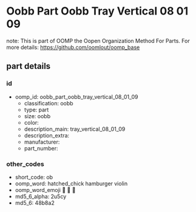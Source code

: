 # Oobb Part Oobb Tray Vertical 08 01 09  

note: This is part of OOMP the Oopen Organization Method For Parts. For more details: https://github.com/oomlout/oomp_base

##  part details





### id
* oomp_id: oobb_part_oobb_tray_vertical_08_01_09
  * classification: oobb
  * type: part
  * size: oobb
  * color: 
  * description_main: tray_vertical_08_01_09
  * description_extra: 
  * manufacturer: 
  * part_number: 

### other_codes
* short_code: ob
* oomp_word: hatched_chick hamburger violin
* oomp_word_emoji :hatched_chick: :hamburger: :violin:
* md5_6_alpha: 2u5cy
* md5_6: 48b8a2